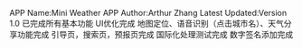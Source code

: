 APP Name:Mini Weather
APP Author:Arthur Zhang
Latest Updated:Version 1.0
已完成所有基本功能
UI优化完成
地图定位、语音识别（点击城市名）、天气分享功能完成
引导页，搜索页，预报页完成
国际化处理测试完成
数字签名添加完成